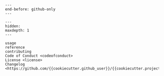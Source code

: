 ```{include} ../README.md
---
end-before: github-only
---
```

[Contributor Guide]: contributing
[Command-line Reference]: usage


```{toctree}
---
hidden:
maxdepth: 1
---

usage
reference
contributing
Code of Conduct <codeofconduct>
License <license>
Changelog <https://github.com/{{cookiecutter.github_user}}/{{cookiecutter.project_name}}/releases>
```
